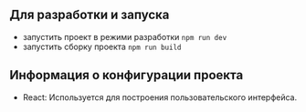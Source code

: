 ## Для разработки и запуска

- запустить проект в режими разработки `npm run dev`
- запустить сборку проекта `npm run build`

## Информация о конфигурации проекта

- React: Используется для построения пользовательского интерфейса.
